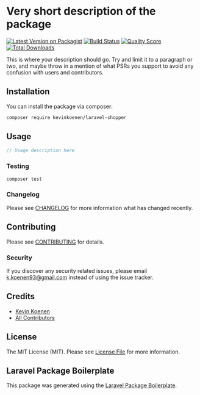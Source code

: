 # Very short description of the package

[![Latest Version on Packagist](https://img.shields.io/packagist/v/kevinkoenen/laravel-shopper.svg?style=flat-square)](https://packagist.org/packages/kevinkoenen/laravel-shopper)
[![Build Status](https://img.shields.io/travis/kevinkoenen/laravel-shopper/master.svg?style=flat-square)](https://travis-ci.org/kevinkoenen/laravel-shopper)
[![Quality Score](https://img.shields.io/scrutinizer/g/kevinkoenen/laravel-shopper.svg?style=flat-square)](https://scrutinizer-ci.com/g/kevinkoenen/laravel-shopper)
[![Total Downloads](https://img.shields.io/packagist/dt/kevinkoenen/laravel-shopper.svg?style=flat-square)](https://packagist.org/packages/kevinkoenen/laravel-shopper)

This is where your description should go. Try and limit it to a paragraph or two, and maybe throw in a mention of what PSRs you support to avoid any confusion with users and contributors.

## Installation

You can install the package via composer:

```bash
composer require kevinkoenen/laravel-shopper
```

## Usage

``` php
// Usage description here
```

### Testing

``` bash
composer test
```

### Changelog

Please see [CHANGELOG](CHANGELOG.md) for more information what has changed recently.

## Contributing

Please see [CONTRIBUTING](CONTRIBUTING.md) for details.

### Security

If you discover any security related issues, please email k.koenen93@gmail.com instead of using the issue tracker.

## Credits

- [Kevin Koenen](https://github.com/kevinkoenen)
- [All Contributors](../../contributors)

## License

The MIT License (MIT). Please see [License File](LICENSE.md) for more information.

## Laravel Package Boilerplate

This package was generated using the [Laravel Package Boilerplate](https://laravelpackageboilerplate.com).